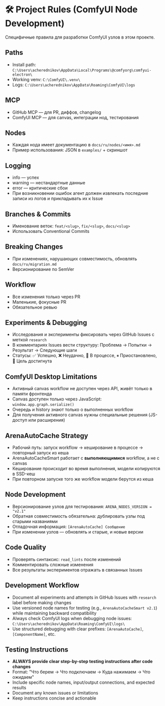 # 🛠 Project Rules (ComfyUI Node Development)

Специфичные правила для разработки ComfyUI узлов в этом проекте.

## Paths
- Install path: `C:\Users\acherednikov\AppData\Local\Programs\@comfyorg\comfyui-electron\`
- Working venv: `C:\ComfyUI\.venv\`
- Logs: `C:\Users\acherednikov\AppData\Roaming\ComfyUI\logs`

## MCP
- GitHub MCP — для PR, диффов, changelog
- ComfyUI MCP — для canvas, интеграции нод, тестирования

## Nodes
- Каждая нода имеет документацию в `docs/ru/nodes/<имя>.md`
- Пример использования: JSON в `examples/` + скриншот

## Logging
- info — успех
- warning — нестандартные данные
- error — критические сбои
- При возникновении ошибок агент должен извлекать последние записи из логов и прикладывать их к Issue

## Branches & Commits
- Именование веток: `feat/<slug>`, `fix/<slug>`, `docs/<slug>`
- Использовать Conventional Commits

## Breaking Changes
- При изменениях, нарушающих совместимость, обновлять `docs/ru/migration.md`
- Версионирование по SemVer

## Workflow
- Все изменения только через PR
- Маленькие, фокусные PR
- Обязательное ревью

## Experiments & Debugging
- Исследования и эксперименты фиксировать через GitHub Issues с меткой `research`
- В комментариях Issues вести структуру: Проблема → Попытки → Результат → Следующие шаги
- Статусы: ✅ Успешно, ❌ Неудачно, 🔄 В процессе, ⏸ Приостановлено, 🎯 Цель достигнута

## ComfyUI Desktop Limitations
- Активный canvas workflow не доступен через API, живёт только в памяти фронтенда
- Canvas доступен только через JavaScript: `window.app.graph.serialize()`
- Очередь и history знают только о выполненных workflow
- Для получения активного canvas нужны специальные решения (JS-доступ или расширения)

## ArenaAutoCache Strategy
- Рабочий путь: запуск workflow → кеширование в процессе → повторный запуск из кеша
- ArenaAutoCacheSmart работает с **выполняющимися** workflow, а не с canvas
- Кеширование происходит во время выполнения, модели копируются в SSD-кеш
- При повторном запуске того же workflow модели берутся из кеша

## Node Development
- Версионирование узлов для тестирования: `ARENA_NODES_VERSION = "v2.1"`
- Обратная совместимость обязательна: дублировать узлы под старыми названиями
- Отладочная информация: `[ArenaAutoCache] Сообщение`
- При изменении узлов — обновлять и старые, и новые версии

## Code Quality
- Проверять синтаксис: `read_lints` после изменений
- Комментировать сложные изменения
- Все результаты экспериментов отражать в связанных Issues

## Development Workflow
- Document all experiments and attempts in GitHub Issues with `research` label before making changes
- Use versioned node names for testing (e.g., `ArenaAutoCacheSmart v2.1`) while maintaining backward compatibility
- Always check ComfyUI logs when debugging node issues: `C:\Users\acherednikov\AppData\Roaming\ComfyUI\logs\`
- Use structured debugging with clear prefixes: `[ArenaAutoCache]`, `[ComponentName]`, etc.

## Testing Instructions
- **ALWAYS provide clear step-by-step testing instructions after code changes**
- Format: "Что берем → Что подключаем → Куда нажимаем → Что ожидаем"
- Include specific node names, input/output connections, and expected results
- Document any known issues or limitations
- Keep instructions concise and actionable
